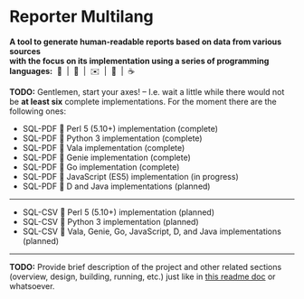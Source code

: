 # Reporter Multilang

**A tool to generate human-readable reports based on data from various sources
<br />with the focus on its implementation using a series of programming languages:**&nbsp;&nbsp;:camel:&nbsp;&nbsp;|&nbsp;&nbsp;:snake:&nbsp;&nbsp;|&nbsp;&nbsp;:envelope:&nbsp;&nbsp;|&nbsp;&nbsp;:rat:&nbsp;&nbsp;|&nbsp;&nbsp;:coffee:

**TODO:** Gentlemen, start your axes! &ndash; I.e. wait a little while there would not be **at least six** complete implementations. For the moment there are the following ones:
* SQL-PDF :small_blue_diamond: Perl 5 (5.10+) implementation (complete)
* SQL-PDF :small_blue_diamond: Python 3 implementation (complete)
* SQL-PDF :small_blue_diamond: Vala implementation (complete)
* SQL-PDF :small_blue_diamond: Genie implementation (complete)
* SQL-PDF :small_blue_diamond: Go implementation (complete)
* SQL-PDF :small_blue_diamond: JavaScript (ES5) implementation (in progress)
* SQL-PDF :small_blue_diamond: D and Java implementations (planned)

---

* SQL-CSV :small_blue_diamond: Perl 5 (5.10+) implementation (planned)
* SQL-CSV :small_blue_diamond: Python 3 implementation (planned)
* SQL-CSV :small_blue_diamond: Vala, Genie, Go, JavaScript, D, and Java implementations (planned)

---

**TODO:** Provide brief description of the project and other related sections (overview, design, building, running, etc.) just like in [this readme doc](https://github.com/rgolubtsov/virtblkiosim/blob/master/README.md "VIRTual BLocK IO SIMulating (virtblkiosim)") or whatsoever.
